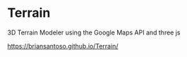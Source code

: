 # Terrain
3D Terrain Modeler using the Google Maps API and three js

https://briansantoso.github.io/Terrain/

